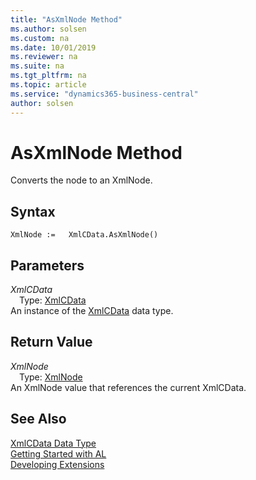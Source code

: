 ```yaml
---
title: "AsXmlNode Method"
ms.author: solsen
ms.custom: na
ms.date: 10/01/2019
ms.reviewer: na
ms.suite: na
ms.tgt_pltfrm: na
ms.topic: article
ms.service: "dynamics365-business-central"
author: solsen
---
```

[//]: # (START>DO_NOT_EDIT)
[//]: # (IMPORTANT:Do not edit any of the content between here and the END>DO_NOT_EDIT.)
[//]: # (Any modifications should be made in the .xml files in the ModernDev repo.)
# AsXmlNode Method
Converts the node to an XmlNode.


## Syntax
```
XmlNode :=   XmlCData.AsXmlNode()
```

## Parameters
*XmlCData*  
&emsp;Type: [XmlCData](xmlcdata-data-type.md)  
An instance of the [XmlCData](xmlcdata-data-type.md) data type.  

## Return Value
*XmlNode*  
&emsp;Type: [XmlNode](../xmlnode/xmlnode-data-type.md)  
An XmlNode value that references the current XmlCData.  


[//]: # (IMPORTANT: END>DO_NOT_EDIT)
## See Also
[XmlCData Data Type](xmlcdata-data-type.md)  
[Getting Started with AL](../../devenv-get-started.md)  
[Developing Extensions](../../devenv-dev-overview.md)